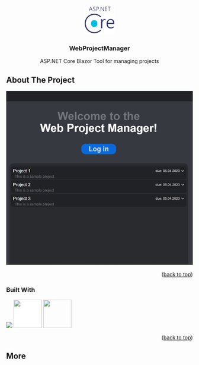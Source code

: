 <a name="readme-top"></a>

<!-- PROJECT LOGO -->
<br />
<div align="center">
    <img src="https://raw.githubusercontent.com/Indeedornot/README_icons/2cc2c6a6d95f2142441267c6f44467ed1c9224cf/language_and_tools/square/asp.net-core/asp.net-core.svg" alt="Logo" width="80" height="80"/>

<h3 align="center">WebProjectManager</h3>

  <p align="center">
    ASP.NET Core Blazor Tool for managing projects
  </p>
</div>

<!-- ABOUT THE PROJECT -->
## About The Project

<div align="center">
  <img src="./Assets/Landing.png"/>
</div>

<p align="right">(<a href="#readme-top">back to top</a>)</p>

### Built With

<image src="https://raw.githubusercontent.com/Indeedornot/README_icons/3454466b1b34e42f17c5104d222219c9485129b7/language_and_tools/square/c%23/c%23.svg" />
<image src="https://raw.githubusercontent.com/Indeedornot/README_icons/2cc2c6a6d95f2142441267c6f44467ed1c9224cf/language_and_tools/square/asp.net-core/asp.net-core.svg" style="background-color:white;" width=76 height=76/>
<image src="https://raw.githubusercontent.com/Indeedornot/README_icons/2cc2c6a6d95f2142441267c6f44467ed1c9224cf/language_and_tools/square/blazor/blazor.svg" width=76 height=76/>
<p align="right">(<a href="#readme-top">back to top</a>)</p>

<!-- GETTING STARTED -->
<!-- ## Getting Started

### Installation

1. Clone the repo
   ```sh
   git clone https://github.com/indeedornot/WPFWeather.git
   ```
3. Build the project
   ```sh
   dotnet build
   ```
4. Run the project
   ```js
   dotnet run
   ``` -->

<!-- <p align="right">(<a href="#readme-top">back to top</a>)</p> -->

<!-- USAGE EXAMPLES -->
## More
